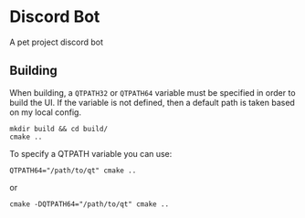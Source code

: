 # Discord Bot

A pet project discord bot

## Building

When building, a `QTPATH32` or `QTPATH64` variable must be specified in order to build the UI. If the variable is not defined, then a default path is taken based on my local config.

```
mkdir build && cd build/
cmake ..
```

To specify a QTPATH variable you can use:

```
QTPATH64="/path/to/qt" cmake ..
```
or
```
cmake -DQTPATH64="/path/to/qt" cmake ..
```
